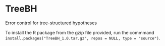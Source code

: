 # TreeBH
Error control for tree-structured hypotheses

To install the R package from the gzip file provided, run the commmand `install.packages("TreeBH_1.0.tar.gz", repos = NULL, type = "source")`.
